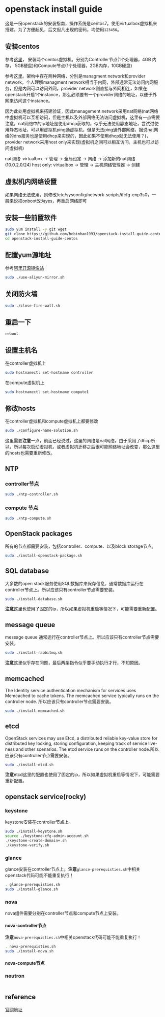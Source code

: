 # openstack install guide

这是一份openstack的安装指南，操作系统是centos7。使用virtualbox虚拟机来搭建。为了方便起见，后文但凡出现的密码，均使用`123456`。

## 安装centos

参考[这里](https://docs.openstack.org/install-guide/environment.html)， 安装两个centos虚拟机，分别为Controller节点(1个处理器，4GB 内存， 5GB硬盘)和Compute节点(1个处理器，2GB内存，10GB硬盘)

参考[这里](https://docs.openstack.org/install-guide/environment-networking.html)。架构中存在两种网络，分别是managment network和provider network。个人理解managment network相当于内网，外部通常无法访问内网服务，但是内网可以访问外网，provider network则直接与外网相连，如果在openstack开启1个instance，那么必须要有一个provider网络的地址，以便于外网来访问这个instance。

因为此处用虚拟机来搭建验证，因此management network采用nat网络(nat网络中虚拟机可以互相访问，但是主机以及外部网络无法访问虚拟机，这里有一点需要注意，nat网络中的ip地址是使用dhcp获取的，似乎无法使用静态地址，尝试过使用静态地址，可以用虚拟机ping通虚拟机，但是无法ping通外部网络，据说nat网络的dns服务也是使用dhcp来实现的，因此如果不使用dhcp就无法使用？)，provider network采用host only来实现(虚拟机之间可以相互访问，主机也可以访问虚拟机)

nat网络: virtualbox -> 管理 -> 全局设定 -> 网络 -> 添加新的nat网络 (10.0.2.0/24)
host only: virtualbox -> 管理 -> 主机网络管理器 -> 创建

## 虚拟机内网络设置

如果网络无法使用，则修改/etc/sysconfig/network-scripts/ifcfg-enp3s0，一般来说把onboot改为yes，再重启网络即可

## 安装一些前置软件

```sh
sudo yum install -y git wget
git clone https://github.com/hebinhao1993/openstack-install-guide-centos.git --depth=1
cd openstack-install-guide-centos
```

## 配置yum源地址

参考[阿里开源镜像站](https://opsx.alibaba.com/mirror)

```sh
sudo ./use-aliyun-mirror.sh
```

## 关闭防火墙

```sh
sudo ./close-fire-wall.sh
```

## 重启一下

```sh
reboot
```

## 设置主机名

在controller虚拟机上

```sh
sudo hostnamectl set-hostname controller
```

在compute虚拟机上

```sh
sudo hostnamectl set-hostname compute1
```

## 修改hosts

在controller虚拟机和compute虚拟机上都要修改

```sh
sudo ./configure-name-solution.sh
```

这里需要**注意**一点，前面已经说过，这里的网络是nat网络，由于采用了dhcp所以，所以每次启动虚拟机，或者虚拟机迁移之后很可能网络地址会改变，那么这里的hosts也需要重新修改。

## NTP

### controller节点

```sh
sudo ./ntp-controller.sh
```

### compute 节点

```sh
sudo ./ntp-compute.sh
```

## OpenStack packages

所有的节点都需要安装，包括controller、compute、以及block storage节点。

```sh
sudo ./install-openstack-package.sh
```

## SQL database

大多数的open stack服务使用SQL数据库来保存信息，通常数据库运行在controller节点上。所以应该只有controller节点需要安装。

```sh
sudo ./install-database.sh
```

**注意**这里也使用了固定的ip，所以如果虚拟机重启等情况下，可能需要重新配置。

## message queue

message queue 通常运行在controller节点上。所以应该只有controller节点需要安装。

```sh
sudo ./install-rabbitmq.sh
```

**注意**这里似乎存在问题，最后两条指令似乎要手动执行才行，不知原因。

## memcached

The Identity service authentication mechanism for services uses Memcached to cache tokens. The memcached service typically runs on the controller node. 所以应该只有controller节点需要安装。

```sh
sudo ./install-memcached.sh
```

## etcd

OpenStack services may use Etcd, a distributed reliable key-value store for distributed key locking, storing configuration, keeping track of service live-ness and other scenarios.
The etcd service runs on the controller node.所以应该只有controller节点需要安装。

```sh
sudo ./install-etcd.sh
```

**注意**etcd这里的配置也使用了固定的ip，所以如果虚拟机重启等情况下，可能需要重新配置。

## openstack service(rocky)

### keystone

keystone安装在controller节点上。

```sh
sudo ./install-keystone.sh
source ./keystone-cfg-admin-account.sh
./keystone-create-domain+.sh
./keystone-verify.sh
```

### glance

glance安装在controller节点上。**注意**`glance-prerequisties.sh`中相关openstack代码可能不能重复执行！

```sh
. glance-prerequisties.sh
sudo ./install-glance.sh
```

### nova

nova组件需要分别在controller节点和compute节点上安装。

#### nova-controller节点

**注意**`nova-prerequisties.sh`中相关openstack代码可能不能重复执行！

```sh
. nova-prerequisties.sh
sudo ./install-nova.sh
```

#### nova-compute节点

### neutron

```sh

```

## reference

[官网地址](https://docs.openstack.org/install-guide/index.html)
